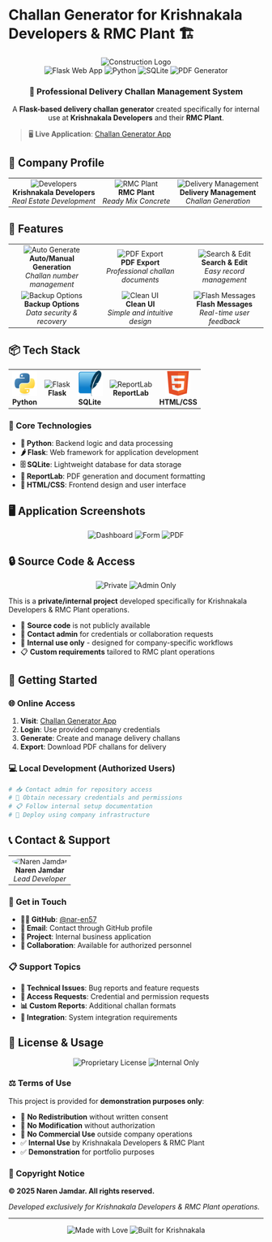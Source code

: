 # Challan Generator for Krishnakala Developers & RMC Plant 🏗️

<div align="center">
  <img src="https://cdn-icons-png.flaticon.com/512/2920/2920277.png" width="120" height="120" alt="Construction Logo"/>
  <br>
  <img src="https://img.shields.io/badge/Flask-Web%20App-000000?style=for-the-badge&logo=flask&logoColor=white" alt="Flask Web App"/>
  <img src="https://img.shields.io/badge/Python-3.8+-3776AB?style=for-the-badge&logo=python&logoColor=white" alt="Python"/>
  <img src="https://img.shields.io/badge/SQLite-Database-003B57?style=for-the-badge&logo=sqlite&logoColor=white" alt="SQLite"/>
  <img src="https://img.shields.io/badge/PDF-Generator-DC382D?style=for-the-badge&logo=adobeacrobatreader&logoColor=white" alt="PDF Generator"/>
</div>

<div align="center">
  <h3>🚚 Professional Delivery Challan Management System</h3>
  <p>A <strong>Flask-based delivery challan generator</strong> created specifically for internal use at <strong>Krishnakala Developers</strong> and their <strong>RMC Plant</strong>.</p>
</div>

> 🖥️ **Live Application**: [Challan Generator App](https://challan-generator-app.onrender.com)

## 🏢 Company Profile

<div align="center">
  <table>
    <tr>
      <td align="center">
        <img src="https://cdn-icons-png.flaticon.com/512/2917/2917995.png" width="60" height="60" alt="Developers"/><br>
        <strong>Krishnakala Developers</strong><br>
        <em>Real Estate Development</em>
      </td>
      <td align="center">
        <img src="https://cdn-icons-png.flaticon.com/512/2920/2920277.png" width="60" height="60" alt="RMC Plant"/><br>
        <strong>RMC Plant</strong><br>
        <em>Ready Mix Concrete</em>
      </td>
      <td align="center">
        <img src="https://cdn-icons-png.flaticon.com/512/4847/4847543.png" width="60" height="60" alt="Delivery Management"/><br>
        <strong>Delivery Management</strong><br>
        <em>Challan Generation</em>
      </td>
    </tr>
  </table>
</div>

## 🚀 Features

<div align="center">
  <table>
    <tr>
      <td align="center">
        <img src="https://cdn-icons-png.flaticon.com/512/1828/1828640.png" width="40" height="40" alt="Auto Generate"/><br>
        <strong>Auto/Manual Generation</strong><br>
        <em>Challan number management</em>
      </td>
      <td align="center">
        <img src="https://cdn-icons-png.flaticon.com/512/337/337946.png" width="40" height="40" alt="PDF Export"/><br>
        <strong>PDF Export</strong><br>
        <em>Professional challan documents</em>
      </td>
      <td align="center">
        <img src="https://cdn-icons-png.flaticon.com/512/3917/3917688.png" width="40" height="40" alt="Search & Edit"/><br>
        <strong>Search & Edit</strong><br>
        <em>Easy record management</em>
      </td>
    </tr>
    <tr>
      <td align="center">
        <img src="https://cdn-icons-png.flaticon.com/512/9543/9543989.png" width="40" height="40" alt="Backup Options"/><br>
        <strong>Backup Options</strong><br>
        <em>Data security & recovery</em>
      </td>
      <td align="center">
        <img src="https://cdn-icons-png.flaticon.com/512/2920/2920349.png" width="40" height="40" alt="Clean UI"/><br>
        <strong>Clean UI</strong><br>
        <em>Simple and intuitive design</em>
      </td>
      <td align="center">
        <img src="https://cdn-icons-png.flaticon.com/512/1827/1827312.png" width="40" height="40" alt="Flash Messages"/><br>
        <strong>Flash Messages</strong><br>
        <em>Real-time user feedback</em>
      </td>
    </tr>
  </table>
</div>

## 📦 Tech Stack

<div align="center">
  <table>
    <tr>
      <td align="center">
        <img src="https://raw.githubusercontent.com/devicons/devicon/master/icons/python/python-original.svg" width="50" height="50" alt="Python"/><br>
        <strong>Python</strong>
      </td>
      <td align="center">
        <img src="https://cdn-icons-png.flaticon.com/512/8297/8297326.png" width="50" height="50" alt="Flask"/><br>
        <strong>Flask</strong>
      </td>
      <td align="center">
        <img src="https://raw.githubusercontent.com/devicons/devicon/master/icons/sqlite/sqlite-original.svg" width="50" height="50" alt="SQLite"/><br>
        <strong>SQLite</strong>
      </td>
      <td align="center">
        <img src="https://cdn-icons-png.flaticon.com/512/337/337946.png" width="50" height="50" alt="ReportLab"/><br>
        <strong>ReportLab</strong>
      </td>
      <td align="center">
        <img src="https://raw.githubusercontent.com/devicons/devicon/master/icons/html5/html5-original.svg" width="50" height="50" alt="HTML/CSS"/><br>
        <strong>HTML/CSS</strong>
      </td>
    </tr>
  </table>
</div>

### 🔧 Core Technologies
- **🐍 Python**: Backend logic and data processing
- **🌶️ Flask**: Web framework for application development
- **🗄️ SQLite**: Lightweight database for data storage
- **📄 ReportLab**: PDF generation and document formatting
- **🎨 HTML/CSS**: Frontend design and user interface

## 🖥️ Application Screenshots

<div align="center">
  <img src="https://img.shields.io/badge/Dashboard-Main%20Interface-success?style=for-the-badge&logo=dashboard" alt="Dashboard"/>
  <img src="https://img.shields.io/badge/Challan-Generation%20Form-blue?style=for-the-badge&logo=form" alt="Form"/>
  <img src="https://img.shields.io/badge/PDF-Export%20View-red?style=for-the-badge&logo=pdf" alt="PDF"/>
</div>

## 🔒 Source Code & Access

<div align="center">
  <img src="https://img.shields.io/badge/Status-Private%2FInternal-red?style=for-the-badge&logo=lock" alt="Private"/>
  <img src="https://img.shields.io/badge/Access-Admin%20Only-orange?style=for-the-badge&logo=key" alt="Admin Only"/>
</div>

This is a **private/internal project** developed specifically for Krishnakala Developers & RMC Plant operations.

- 🔐 **Source code** is not publicly available
- 👤 **Contact admin** for credentials or collaboration requests  
- 🏢 **Internal use only** - designed for company-specific workflows
- 📋 **Custom requirements** tailored to RMC plant operations

## 🚀 Getting Started

### 🌐 Online Access
1. **Visit**: [Challan Generator App](https://challan-generator-app.onrender.com)
2. **Login**: Use provided company credentials
3. **Generate**: Create and manage delivery challans
4. **Export**: Download PDF challans for delivery

### 💻 Local Development (Authorized Users)
```bash
# 📥 Contact admin for repository access
# 🔑 Obtain necessary credentials and permissions
# 📋 Follow internal setup documentation
# 🚀 Deploy using company infrastructure
```

## 📞 Contact & Support

<div align="center">
  <table>
    <tr>
      <td align="center">
        <img src="https://github.com/nar-en57.png" width="80" height="80" alt="Naren Jamdar" style="border-radius: 50%;"/><br>
        <strong>Naren Jamdar</strong><br>
        <em>Lead Developer</em>
      </td>
    </tr>
  </table>
</div>

### 🔗 Get in Touch
- **👨‍💻 GitHub**: [@nar-en57](https://github.com/nar-en57)
- **📧 Email**: Contact through GitHub profile
- **💼 Project**: Internal business application
- **🤝 Collaboration**: Available for authorized personnel

### 📋 Support Topics
- **🔧 Technical Issues**: Bug reports and feature requests
- **🔑 Access Requests**: Credential and permission requests  
- **📊 Custom Reports**: Additional challan formats
- **🔄 Integration**: System integration requirements

## 📜 License & Usage

<div align="center">
  <img src="https://img.shields.io/badge/License-Proprietary-red?style=for-the-badge&logo=license" alt="Proprietary License"/>
  <img src="https://img.shields.io/badge/Usage-Internal%20Only-orange?style=for-the-badge&logo=building" alt="Internal Only"/>
</div>

### ⚖️ Terms of Use
This project is provided for **demonstration purposes only**:

- 🚫 **No Redistribution** without written consent
- 🚫 **No Modification** without authorization  
- 🚫 **No Commercial Use** outside company operations
- ✅ **Internal Use** by Krishnakala Developers & RMC Plant
- ✅ **Demonstration** for portfolio purposes

### 📄 Copyright Notice
**© 2025 Naren Jamdar. All rights reserved.**

*Developed exclusively for Krishnakala Developers & RMC Plant operations.*

---

<div align="center">
  <img src="https://img.shields.io/badge/Made%20with-❤️%20%26%20Flask-red?style=for-the-badge" alt="Made with Love"/>
  <img src="https://img.shields.io/badge/Built%20for-Krishnakala%20Developers-blue?style=for-the-badge" alt="Built for Krishnakala"/>
</div>
